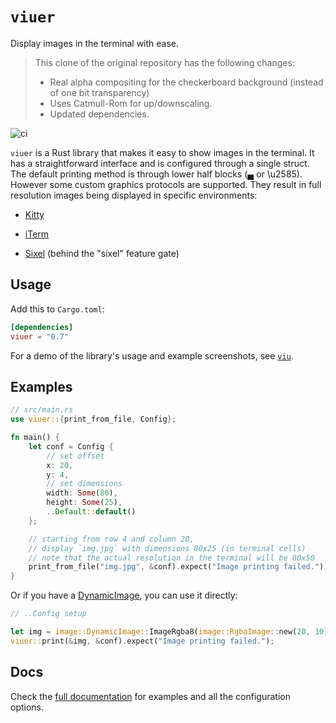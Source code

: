 # `viuer`

Display images in the terminal with ease.

> This clone of the original repository has the following changes:
>
> - Real alpha compositing for the checkerboard background (instead of one bit
>   transparency)
> - Uses Catmull-Rom for up/downscaling.
> - Updated dependencies.

![ci](https://github.com/atanunq/viuer/workflows/ci/badge.svg)

`viuer` is a Rust library that makes it easy to show images in the terminal.
It has a straightforward interface and is configured through a single struct.
The default printing method is through lower half blocks (▄ or \u2585).
However some custom graphics protocols are supported. They result in full
resolution images being displayed in specific environments:

- [Kitty](https://sw.kovidgoyal.net/kitty/graphics-protocol.html)

- [iTerm](https://iterm2.com/documentation-images.html)

- [Sixel](https://github.com/saitoha/libsixel) (behind the "sixel"
  feature gate)

## Usage

Add this to `Cargo.toml`:

```toml
[dependencies]
viuer = "0.7"
```

For a demo of the library's usage and example screenshots, see
[`viu`](https://github.com/atanunq/viu).

## Examples

```rust
// src/main.rs
use viuer::{print_from_file, Config};

fn main() {
    let conf = Config {
        // set offset
        x: 20,
        y: 4,
        // set dimensions
        width: Some(80),
        height: Some(25),
        ..Default::default()
    };

    // starting from row 4 and column 20,
    // display `img.jpg` with dimensions 80x25 (in terminal cells)
    // note that the actual resolution in the terminal will be 80x50
    print_from_file("img.jpg", &conf).expect("Image printing failed.");
}
```

Or if you have a [DynamicImage](https://docs.rs/image/*/image/enum.DynamicImage.html),
you can use it directly:

```rust
// ..Config setup

let img = image::DynamicImage::ImageRgba8(image::RgbaImage::new(20, 10));
viuer::print(&img, &conf).expect("Image printing failed.");
```

## Docs

Check the [full documentation](https://docs.rs/crate/viuer) for examples and all
the configuration options.
